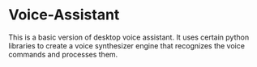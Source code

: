 # Voice-Assistant
This is a basic version of desktop voice assistant. It uses certain python libraries to create a voice synthesizer engine that recognizes the voice commands and processes them.
